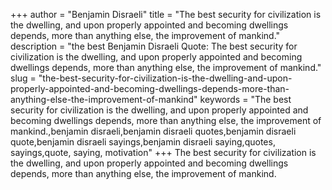 +++
author = "Benjamin Disraeli"
title = "The best security for civilization is the dwelling, and upon properly appointed and becoming dwellings depends, more than anything else, the improvement of mankind."
description = "the best Benjamin Disraeli Quote: The best security for civilization is the dwelling, and upon properly appointed and becoming dwellings depends, more than anything else, the improvement of mankind."
slug = "the-best-security-for-civilization-is-the-dwelling-and-upon-properly-appointed-and-becoming-dwellings-depends-more-than-anything-else-the-improvement-of-mankind"
keywords = "The best security for civilization is the dwelling, and upon properly appointed and becoming dwellings depends, more than anything else, the improvement of mankind.,benjamin disraeli,benjamin disraeli quotes,benjamin disraeli quote,benjamin disraeli sayings,benjamin disraeli saying,quotes, sayings,quote, saying, motivation"
+++
The best security for civilization is the dwelling, and upon properly appointed and becoming dwellings depends, more than anything else, the improvement of mankind.
